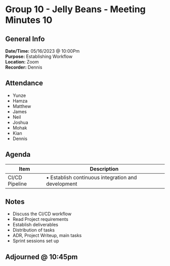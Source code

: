 # Group 10 - Jelly Beans - Meeting Minutes 10
## General Info
**Date/Time:** 05/16/2023 @ 10:00Pm <br>
**Purpose:** Establishing Workflow <br>
**Location:** Zoom<br>
**Recorder:** Dennis <br>

## Attendance

- Yunze
- Hamza
- Matthew
- James
- Neil
- Joshua
- Mohak
- Kian
- Dennis


## Agenda
Item | Description
---- | ----
CI/CD Pipeline |• Establish continuous integration and development

## Notes
- Discuss the CI/CD workflow
- Read Project requirements
- Establish deliverables
- Distribution of tasks
- ADR, Project Writeup, main tasks
- Sprint sessions set up

## Adjourned @ 10:45pm
